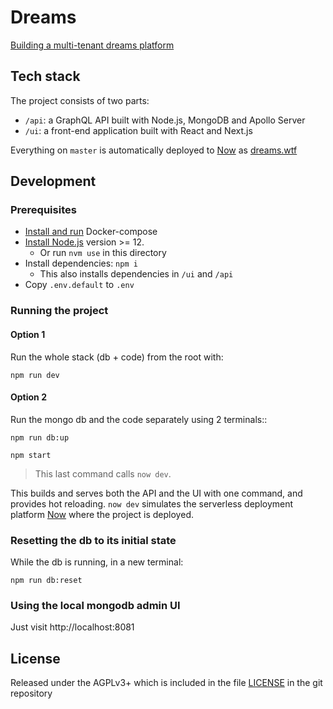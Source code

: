 # Dreams

[Building a multi-tenant dreams platform](https://edgeryders.eu/t/rewrite-of-dreams-for-multi-tenancy-and-wider-adoption/11476)

## Tech stack

The project consists of two parts:

- `/api`: a GraphQL API built with Node.js, MongoDB and Apollo Server
- `/ui`: a front-end application built with React and Next.js

Everything on `master` is automatically deployed to [Now](https://zeit.co/) as [dreams.wtf](https://dreams.wtf)

## Development

### Prerequisites

- [Install and run](https://docs.docker.com/compose/install/) Docker-compose
- [Install Node.js](https://nodejs.org/en/) version >= 12.
  - Or run `nvm use` in this directory
- Install dependencies: `npm i`
  - This also installs dependencies in `/ui` and `/api`
- Copy `.env.default` to `.env`

### Running the project

#### Option 1

Run the whole stack (db + code) from the root with:

```
npm run dev
```

#### Option 2

Run the mongo db and the code separately using 2 terminals::

```
npm run db:up
```

```
npm start
```

> This last command calls `now dev`.

This builds and serves both the API and the UI with one command, and provides hot reloading.
`now dev` simulates the serverless deployment platform [Now](https://zeit.co/) where the project is deployed.

### Resetting the db to its initial state

While the db is running, in a new terminal:

```
npm run db:reset
```

### Using the local mongodb admin UI

Just visit http://localhost:8081

## License

Released under the AGPLv3+ which is included in the file [LICENSE](LICENSE) in the git repository
